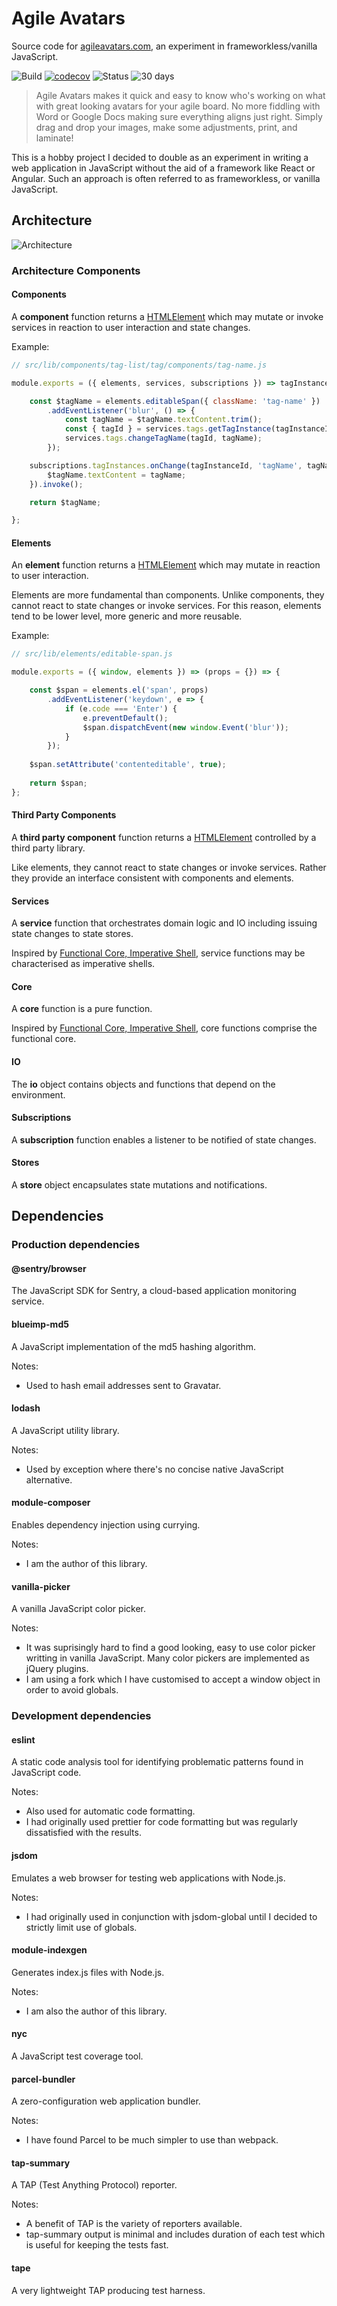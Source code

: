# Agile Avatars

Source code for [agileavatars.com](https://agileavatars.com), an experiment in frameworkless/vanilla JavaScript.

![Build](https://github.com/mattriley/agileavatars/workflows/Build/badge.svg)
[![codecov](https://codecov.io/gh/mattriley/agileavatars/branch/master/graph/badge.svg)](https://codecov.io/gh/mattriley/agileavatars)
![Status](https://img.shields.io/uptimerobot/status/m783034155-295e5fbc9fd4a0e3a54363a5)
![30 days](https://img.shields.io/uptimerobot/ratio/m783034155-295e5fbc9fd4a0e3a54363a5)

> Agile Avatars makes it quick and easy to know who's working on what with great looking avatars for your agile board. No more fiddling with Word or Google Docs making sure everything aligns just right. Simply drag and drop your images, make some adjustments, print, and laminate!

This is a hobby project I decided to double as an experiment in writing a web application in JavaScript without the aid of a framework like React or Angular. Such an approach is often referred to as frameworkless, or vanilla JavaScript.

## Architecture

![Architecture](docs/architecture.svg)

### Architecture Components

#### Components

A __component__ function returns a [HTMLElement](https://developer.mozilla.org/en-US/docs/Web/API/HTMLElement) which may mutate or invoke services in reaction to user interaction and state changes.

Example:

```js
// src/lib/components/tag-list/tag/components/tag-name.js

module.exports = ({ elements, services, subscriptions }) => tagInstanceId => {

    const $tagName = elements.editableSpan({ className: 'tag-name' })
        .addEventListener('blur', () => {
            const tagName = $tagName.textContent.trim();
            const { tagId } = services.tags.getTagInstance(tagInstanceId);
            services.tags.changeTagName(tagId, tagName);
        });

    subscriptions.tagInstances.onChange(tagInstanceId, 'tagName', tagName => {
        $tagName.textContent = tagName;
    }).invoke();

    return $tagName;

};
```

#### Elements

An __element__ function returns a [HTMLElement](https://developer.mozilla.org/en-US/docs/Web/API/HTMLElement) which may mutate in reaction to user interaction.

Elements are more fundamental than components. Unlike components, they cannot react to state changes or invoke services. For this reason, elements tend to be lower level, more generic and more reusable.

Example:

```js
// src/lib/elements/editable-span.js

module.exports = ({ window, elements }) => (props = {}) => {

    const $span = elements.el('span', props)
        .addEventListener('keydown', e => {            
            if (e.code === 'Enter') {
                e.preventDefault();
                $span.dispatchEvent(new window.Event('blur'));
            }
        });
    
    $span.setAttribute('contenteditable', true);
   
    return $span;
};

```

#### Third Party Components

A __third party component__ function returns a [HTMLElement](https://developer.mozilla.org/en-US/docs/Web/API/HTMLElement) controlled by a third party library. 

Like elements, they cannot react to state changes or invoke services. Rather they provide an interface consistent with components and elements.

#### Services

A __service__ function that orchestrates domain logic and IO including issuing state changes to state stores.

Inspired by [Functional Core, Imperative Shell](https://www.destroyallsoftware.com/screencasts/catalog/functional-core-imperative-shell), service functions may be characterised as imperative shells.

#### Core

A __core__ function is a pure function. 

Inspired by [Functional Core, Imperative Shell](https://www.destroyallsoftware.com/screencasts/catalog/functional-core-imperative-shell), core functions comprise the functional core.

#### IO

The __io__ object contains objects and functions that depend on the environment. 

#### Subscriptions

A __subscription__ function enables a listener to be notified of state changes.

#### Stores

A __store__ object encapsulates state mutations and notifications.

## Dependencies

### Production dependencies

#### @sentry/browser

The JavaScript SDK for Sentry, a cloud-based application monitoring service.

#### blueimp-md5

A JavaScript implementation of the md5 hashing algorithm.

Notes:
- Used to hash email addresses sent to Gravatar.

#### lodash

A JavaScript utility library.

Notes:
- Used by exception where there's no concise native JavaScript alternative.

#### module-composer

Enables dependency injection using currying.

Notes:
- I am the author of this library.

#### vanilla-picker

A vanilla JavaScript color picker. 

Notes:
- It was suprisingly hard to find a good looking, easy to use color picker writting in vanilla JavaScript. Many color pickers are implemented as jQuery plugins.
- I am using a fork which I have customised to accept a window object in order to avoid globals.

### Development dependencies

#### eslint

A static code analysis tool for identifying problematic patterns found in JavaScript code.

Notes:
- Also used for automatic code formatting.
- I had originally used prettier for code formatting but was regularly dissatisfied with the results.

#### jsdom

Emulates a web browser for testing web applications with Node.js.

Notes:
- I had originally used in conjunction with jsdom-global until I decided to strictly limit use of globals.

#### module-indexgen

Generates index.js files with Node.js.

Notes:
- I am also the author of this library.

#### nyc

A JavaScript test coverage tool.

#### parcel-bundler

A zero-configuration web application bundler.

Notes:
- I have found Parcel to be much simpler to use than webpack.

#### tap-summary

A TAP (Test Anything Protocol) reporter.

Notes:
- A benefit of TAP is the variety of reporters available.
- tap-summary output is minimal and includes duration of each test which is useful for keeping the tests fast.

#### tape

A very lightweight TAP producing test harness.

